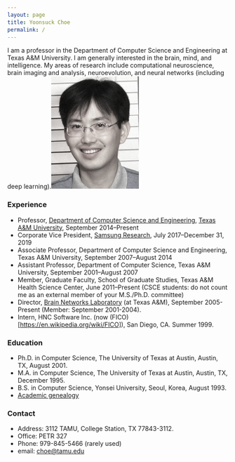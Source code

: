 ```yaml
---
layout: page
title: Yoonsuck Choe
permalink: /
---
```


I am a professor in the Department of Computer Science and Engineering at Texas A&amp;M University. I am generally interested in the brain, mind, and intelligence. My areas of research include computational neuroscience, brain imaging and analysis, neuroevolution, and neural networks (including deep learning).<img class="wrapped" alt="Yoonsuck Choe circa 2010" width="200pt" src="images/choe-2010-3-desat.jpg"/>

### Experience
* Professor, [Department of Computer Science and Engineering](https://www.cs.tamu.edu), [Texas A&M University](https://www.tamu.edu), September 2014–Present
* Corporate Vice President, [Samsung Research](https://research.samsung.com), July 2017–December 31, 2019
* Associate Professor, Department of Computer Science and Engineering, Texas A&M University, September 2007–August 2014
* Assistant Professor, Department of Computer Science, Texas A&M University, September 2001–August 2007
* Member, Graduate Faculty, School of Graduate Studies, Texas A&M Health Science Center, June 2011–Present (CSCE students: do not count me as an external member of your M.S./Ph.D. committee)
* Director, [Brain Networks Laboratory](https://people.engr.tamu.edu/choe/choe/bnl/home.html) (at Texas A&M), September 2005-Present (Member: September 2001-2004).
* Intern, HNC Software Inc. (now (FICO)[https://en.wikipedia.org/wiki/FICO]), San Diego, CA. Summer 1999.

### Education
* Ph.D. in Computer Science, The University of Texas at Austin, Austin, TX, August 2001.
* M.A. in Computer Science, The University of Texas at Austin, Austin, TX, December 1995.
* B.S. in Computer Science, Yonsei University, Seoul, Korea, August 1993.
* [Academic genealogy](/genealogy/)

### Contact
* Address: 3112 TAMU, College Station, TX 77843-3112.
* Office: PETR 327
* Phone: 979-845-5466 (rarely used)
* email: choe@tamu.edu
